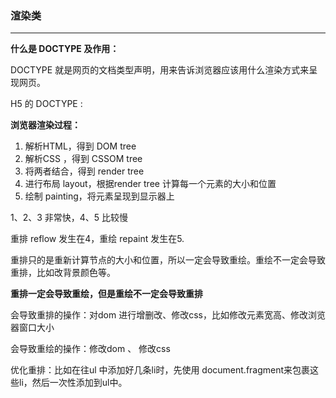 ### 渲染类

------

**什么是 DOCTYPE 及作用：**

DOCTYPE 就是网页的文档类型声明，用来告诉浏览器应该用什么渲染方式来呈现网页。

H5 的 DOCTYPE :   <!DOCTYPE html>

**浏览器渲染过程：**

1. 解析HTML，得到 DOM tree
2. 解析CSS ，得到 CSSOM tree
3. 将两者结合，得到 render tree
4. 进行布局 layout，根据render tree 计算每一个元素的大小和位置
5. 绘制 painting，将元素呈现到显示器上

1、2、3 非常快，4、5 比较慢

重排 reflow  发生在4，重绘 repaint 发生在5.

重排只的是重新计算节点的大小和位置，所以一定会导致重绘。重绘不一定会导致重排，比如改背景颜色等。

**重排一定会导致重绘，但是重绘不一定会导致重排**

会导致重排的操作：对dom 进行增删改、修改css，比如修改元素宽高、修改浏览器窗口大小

会导致重绘的操作：修改dom 、 修改css

优化重排：比如在往ul 中添加好几条li时，先使用 document.fragment来包裹这些li，然后一次性添加到ul中。
